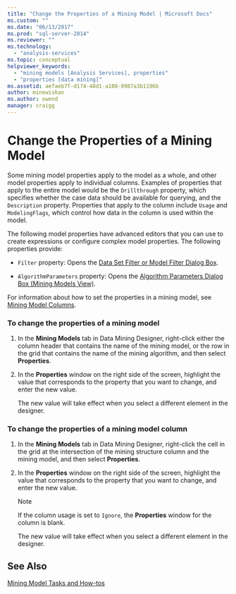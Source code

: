 ```yaml
---
title: "Change the Properties of a Mining Model | Microsoft Docs"
ms.custom: ""
ms.date: "06/13/2017"
ms.prod: "sql-server-2014"
ms.reviewer: ""
ms.technology: 
  - "analysis-services"
ms.topic: conceptual
helpviewer_keywords: 
  - "mining models [Analysis Services], properties"
  - "properties [data mining]"
ms.assetid: aefaeb7f-d174-48d1-a188-0987a3b1196b
author: minewiskan
ms.author: owend
manager: craigg
---
```

# Change the Properties of a Mining Model
  Some mining model properties apply to the model as a whole, and other model properties apply to individual columns. Examples of properties that apply to the entire model would be the `Drillthrough` property, which specifies whether the case data should be available for querying, and the `Description` property. Properties that apply to the column include `Usage` and `ModelingFlags`, which control how data in the column is used within the model.  
  
 The following model properties have advanced editors that you can use to create expressions or configure complex model properties. The following properties provide:  
  
-   `Filter` property: Opens the [Data Set Filter or Model Filter Dialog Box](../data-set-filter-or-model-filter-dialog-box.md).  
  
-   `AlgorithmParameters` property: Opens the [Algorithm Parameters Dialog Box &#40;Mining Models View&#41;](../algorithm-parameters-dialog-box-mining-models-view.md).  
  
 For information about how to set the properties in a mining model, see [Mining Model Columns](mining-model-columns.md).  
  
### To change the properties of a mining model  
  
1.  In the **Mining Models** tab in Data Mining Designer, right-click either the column header that contains the name of the mining model, or the row in the grid that contains the name of the mining algorithm, and then select **Properties**.  
  
2.  In the **Properties** window on the right side of the screen, highlight the value that corresponds to the property that you want to change, and enter the new value.  
  
     The new value will take effect when you select a different element in the designer.  
  
### To change the properties of a mining model column  
  
1.  In the **Mining Models** tab in Data Mining Designer, right-click the cell in the grid at the intersection of the mining structure column and the mining model, and then select **Properties**.  
  
2.  In the **Properties** window on the right side of the screen, highlight the value that corresponds to the property that you want to change, and enter the new value.  
  
    > [!NOTE]  
    >  If the column usage is set to `Ignore`, the **Properties** window for the column is blank.  
  
     The new value will take effect when you select a different element in the designer.  
  
## See Also  
 [Mining Model Tasks and How-tos](mining-model-tasks-and-how-tos.md)  
  
  
